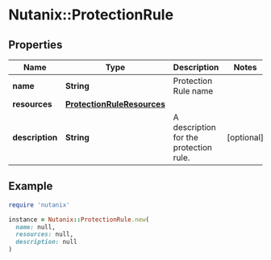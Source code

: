 # Nutanix::ProtectionRule

## Properties

| Name | Type | Description | Notes |
| ---- | ---- | ----------- | ----- |
| **name** | **String** | Protection Rule name |  |
| **resources** | [**ProtectionRuleResources**](ProtectionRuleResources.md) |  |  |
| **description** | **String** | A description for the protection rule. | [optional] |

## Example

```ruby
require 'nutanix'

instance = Nutanix::ProtectionRule.new(
  name: null,
  resources: null,
  description: null
)
```


